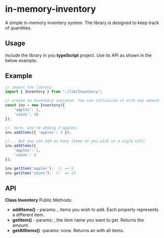 in-memory-inventory
===================

A simple in-memory inventory system. The library is designed to keep track of quantities. 

Usage
-----
Include the library in you **typeScript** project. Use its API as shown in the below example:

Example
--------
```js
// import the library
import { Inventory } from "./lib/Inventory";

// create an Inventory instance. You can initialize it with any amount of items
const inv = new Inventory({
	'apples': 1,
	'coins': 10 
});

//  here, you're adding 3 apples:
inv.addItems({ 'apples': 3 });

// .. but you can add as many items as you wish in a sigle call:
inv.addItems({ 
	'apples': 1,
	'coins': 3 
});

inv.getItem('apples');  // => 5
inv.getItem('coins');  //  => 13


```

API
---
**Class Inventory**
Public Methods:
- **addItems()** - params: <Object> , items you wish to add. Each property represents a different item.
- **getItem()** - params: <String>, the item name you want to get. Returns the amount.
- **getAllItems()** -params: none. Returns an <Object> with all items.


